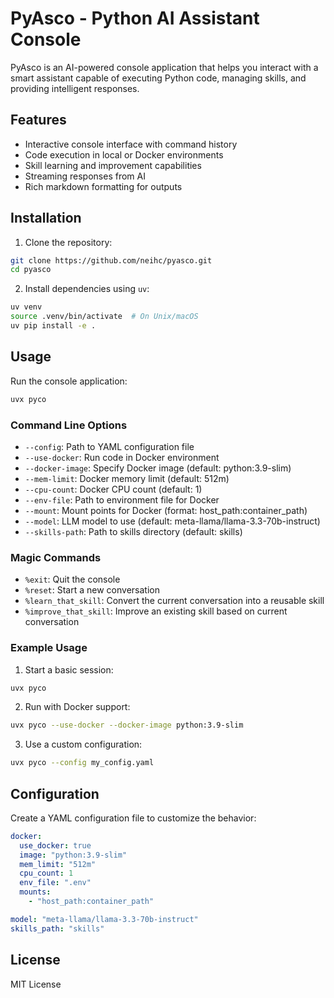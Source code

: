 # PyAsco - Python AI Assistant Console

PyAsco is an AI-powered console application that helps you interact with a smart assistant capable of executing Python code, managing skills, and providing intelligent responses.

## Features

- Interactive console interface with command history
- Code execution in local or Docker environments
- Skill learning and improvement capabilities
- Streaming responses from AI
- Rich markdown formatting for outputs

## Installation

1. Clone the repository:
```bash
git clone https://github.com/neihc/pyasco.git
cd pyasco
```

2. Install dependencies using `uv`:
```bash
uv venv
source .venv/bin/activate  # On Unix/macOS
uv pip install -e .
```

## Usage

Run the console application:

```bash
uvx pyco
```

### Command Line Options

- `--config`: Path to YAML configuration file
- `--use-docker`: Run code in Docker environment
- `--docker-image`: Specify Docker image (default: python:3.9-slim)
- `--mem-limit`: Docker memory limit (default: 512m)
- `--cpu-count`: Docker CPU count (default: 1)
- `--env-file`: Path to environment file for Docker
- `--mount`: Mount points for Docker (format: host_path:container_path)
- `--model`: LLM model to use (default: meta-llama/llama-3.3-70b-instruct)
- `--skills-path`: Path to skills directory (default: skills)

### Magic Commands

- `%exit`: Quit the console
- `%reset`: Start a new conversation
- `%learn_that_skill`: Convert the current conversation into a reusable skill
- `%improve_that_skill`: Improve an existing skill based on current conversation

### Example Usage

1. Start a basic session:
```bash
uvx pyco
```

2. Run with Docker support:
```bash
uvx pyco --use-docker --docker-image python:3.9-slim
```

3. Use a custom configuration:
```bash
uvx pyco --config my_config.yaml
```

## Configuration

Create a YAML configuration file to customize the behavior:

```yaml
docker:
  use_docker: true
  image: "python:3.9-slim"
  mem_limit: "512m"
  cpu_count: 1
  env_file: ".env"
  mounts:
    - "host_path:container_path"

model: "meta-llama/llama-3.3-70b-instruct"
skills_path: "skills"
```

## License

MIT License

